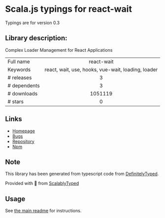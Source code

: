 
# Scala.js typings for react-wait

Typings are for version 0.3

## Library description:
Complex Loader Management for React Applications

|                    |                 |
| ------------------ | :-------------: |
| Full name          | react-wait |
| Keywords           | react, wait, use, hooks, vue-wait, loading, loader |
| # releases         | 3 |
| # dependents       | 3 |
| # downloads        | 1051119 |
| # stars            | 0 |

## Links
- [Homepage](https://github.com/f/react-wait#readme)
- [Bugs](https://github.com/f/react-wait/issues)
- [Repository](https://github.com/f/react-wait)
- [Npm](https://www.npmjs.com/package/react-wait)
    


## Note
This library has been generated from typescript code from [DefinitelyTyped](https://definitelytyped.org).

Provided with :purple_heart: from [ScalablyTyped](https://github.com/oyvindberg/ScalablyTyped)

## Usage
See [the main readme](../../readme.md) for instructions.


